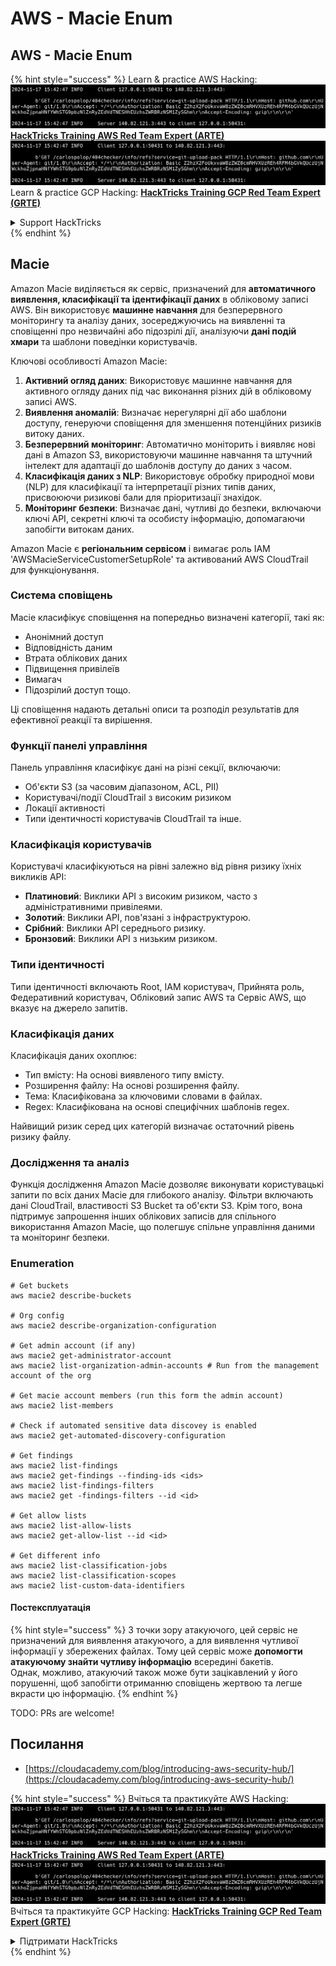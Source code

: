 # AWS - Macie Enum

## AWS - Macie Enum

{% hint style="success" %}
Learn & practice AWS Hacking:<img src="../../../../.gitbook/assets/image (1).png" alt="" data-size="line">[**HackTricks Training AWS Red Team Expert (ARTE)**](https://training.hacktricks.xyz/courses/arte)<img src="../../../../.gitbook/assets/image (1).png" alt="" data-size="line">\
Learn & practice GCP Hacking: <img src="../../../../.gitbook/assets/image (2).png" alt="" data-size="line">[**HackTricks Training GCP Red Team Expert (GRTE)**<img src="../../../../.gitbook/assets/image (2).png" alt="" data-size="line">](https://training.hacktricks.xyz/courses/grte)

<details>

<summary>Support HackTricks</summary>

* Check the [**subscription plans**](https://github.com/sponsors/carlospolop)!
* **Join the** 💬 [**Discord group**](https://discord.gg/hRep4RUj7f) or the [**telegram group**](https://t.me/peass) or **follow** us on **Twitter** 🐦 [**@hacktricks\_live**](https://twitter.com/hacktricks\_live)**.**
* **Share hacking tricks by submitting PRs to the** [**HackTricks**](https://github.com/carlospolop/hacktricks) and [**HackTricks Cloud**](https://github.com/carlospolop/hacktricks-cloud) github repos.

</details>
{% endhint %}

## Macie

Amazon Macie виділяється як сервіс, призначений для **автоматичного виявлення, класифікації та ідентифікації даних** в обліковому записі AWS. Він використовує **машинне навчання** для безперервного моніторингу та аналізу даних, зосереджуючись на виявленні та сповіщенні про незвичайні або підозрілі дії, аналізуючи **дані подій хмари** та шаблони поведінки користувачів.

Ключові особливості Amazon Macie:

1. **Активний огляд даних**: Використовує машинне навчання для активного огляду даних під час виконання різних дій в обліковому записі AWS.
2. **Виявлення аномалій**: Визначає нерегулярні дії або шаблони доступу, генеруючи сповіщення для зменшення потенційних ризиків витоку даних.
3. **Безперервний моніторинг**: Автоматично моніторить і виявляє нові дані в Amazon S3, використовуючи машинне навчання та штучний інтелект для адаптації до шаблонів доступу до даних з часом.
4. **Класифікація даних з NLP**: Використовує обробку природної мови (NLP) для класифікації та інтерпретації різних типів даних, присвоюючи ризикові бали для пріоритизації знахідок.
5. **Моніторинг безпеки**: Визначає дані, чутливі до безпеки, включаючи ключі API, секретні ключі та особисту інформацію, допомагаючи запобігти витокам даних.

Amazon Macie є **регіональним сервісом** і вимагає роль IAM 'AWSMacieServiceCustomerSetupRole' та активований AWS CloudTrail для функціонування.

### Система сповіщень

Macie класифікує сповіщення на попередньо визначені категорії, такі як:

* Анонімний доступ
* Відповідність даним
* Втрата облікових даних
* Підвищення привілеїв
* Вимагач
* Підозрілий доступ тощо.

Ці сповіщення надають детальні описи та розподіл результатів для ефективної реакції та вирішення.

### Функції панелі управління

Панель управління класифікує дані на різні секції, включаючи:

* Об'єкти S3 (за часовим діапазоном, ACL, PII)
* Користувачі/події CloudTrail з високим ризиком
* Локації активності
* Типи ідентичності користувачів CloudTrail та інше.

### Класифікація користувачів

Користувачі класифікуються на рівні залежно від рівня ризику їхніх викликів API:

* **Платиновий**: Виклики API з високим ризиком, часто з адміністративними привілеями.
* **Золотий**: Виклики API, пов'язані з інфраструктурою.
* **Срібний**: Виклики API середнього ризику.
* **Бронзовий**: Виклики API з низьким ризиком.

### Типи ідентичності

Типи ідентичності включають Root, IAM користувач, Прийнята роль, Федеративний користувач, Обліковий запис AWS та Сервіс AWS, що вказує на джерело запитів.

### Класифікація даних

Класифікація даних охоплює:

* Тип вмісту: На основі виявленого типу вмісту.
* Розширення файлу: На основі розширення файлу.
* Тема: Класифікована за ключовими словами в файлах.
* Regex: Класифікована на основі специфічних шаблонів regex.

Найвищий ризик серед цих категорій визначає остаточний рівень ризику файлу.

### Дослідження та аналіз

Функція дослідження Amazon Macie дозволяє виконувати користувацькі запити по всіх даних Macie для глибокого аналізу. Фільтри включають дані CloudTrail, властивості S3 Bucket та об'єкти S3. Крім того, вона підтримує запрошення інших облікових записів для спільного використання Amazon Macie, що полегшує спільне управління даними та моніторинг безпеки.

### Enumeration
```
# Get buckets
aws macie2 describe-buckets

# Org config
aws macie2 describe-organization-configuration

# Get admin account (if any)
aws macie2 get-administrator-account
aws macie2 list-organization-admin-accounts # Run from the management account of the org

# Get macie account members (run this form the admin account)
aws macie2 list-members

# Check if automated sensitive data discovey is enabled
aws macie2 get-automated-discovery-configuration

# Get findings
aws macie2 list-findings
aws macie2 get-findings --finding-ids <ids>
aws macie2 list-findings-filters
aws macie2 get -findings-filters --id <id>

# Get allow lists
aws macie2 list-allow-lists
aws macie2 get-allow-list --id <id>

# Get different info
aws macie2 list-classification-jobs
aws macie2 list-classification-scopes
aws macie2 list-custom-data-identifiers
```
#### Постексплуатація

{% hint style="success" %}
З точки зору атакуючого, цей сервіс не призначений для виявлення атакуючого, а для виявлення чутливої інформації у збережених файлах. Тому цей сервіс може **допомогти атакуючому знайти чутливу інформацію** всередині бакетів.\
Однак, можливо, атакуючий також може бути зацікавлений у його порушенні, щоб запобігти отриманню сповіщень жертвою та легше вкрасти цю інформацію.
{% endhint %}

TODO: PRs are welcome!

## Посилання

* [https://cloudacademy.com/blog/introducing-aws-security-hub/](https://cloudacademy.com/blog/introducing-aws-security-hub/)

{% hint style="success" %}
Вчіться та практикуйте AWS Hacking:<img src="../../../../.gitbook/assets/image (1).png" alt="" data-size="line">[**HackTricks Training AWS Red Team Expert (ARTE)**](https://training.hacktricks.xyz/courses/arte)<img src="../../../../.gitbook/assets/image (1).png" alt="" data-size="line">\
Вчіться та практикуйте GCP Hacking: <img src="../../../../.gitbook/assets/image (2).png" alt="" data-size="line">[**HackTricks Training GCP Red Team Expert (GRTE)**<img src="../../../../.gitbook/assets/image (2).png" alt="" data-size="line">](https://training.hacktricks.xyz/courses/grte)

<details>

<summary>Підтримати HackTricks</summary>

* Перевірте [**плани підписки**](https://github.com/sponsors/carlospolop)!
* **Приєднуйтесь до** 💬 [**групи Discord**](https://discord.gg/hRep4RUj7f) або [**групи Telegram**](https://t.me/peass) або **слідкуйте** за нами в **Twitter** 🐦 [**@hacktricks\_live**](https://twitter.com/hacktricks\_live)**.**
* **Діліться хакерськими трюками, надсилаючи PR до** [**HackTricks**](https://github.com/carlospolop/hacktricks) та [**HackTricks Cloud**](https://github.com/carlospolop/hacktricks-cloud) репозиторіїв на GitHub.

</details>
{% endhint %}
